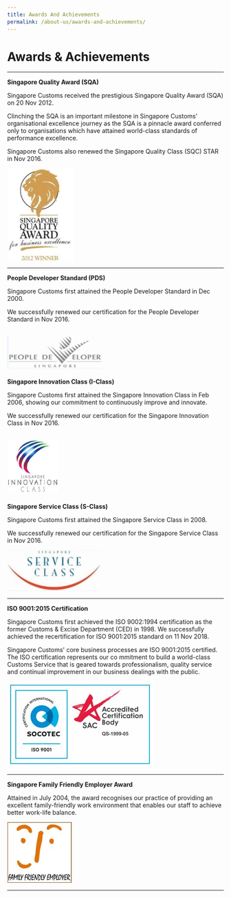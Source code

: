 ```yaml
---
title: Awards And Achievements
permalink: /about-us/awards-and-achievements/
---
```


# Awards & Achievements

---

**Singapore Quality Award (SQA)**

Singapore Customs received the prestigious Singapore Quality Award (SQA) on 20 Nov 2012.

Clinching the SQA is an important milestone in Singapore Customs' organisational excellence journey as the SQA is a pinnacle award conferred only to organisations which have attained world-class standards of performance excellence.

Singapore Customs also renewed the Singapore Quality Class (SQC) STAR in Nov 2016.

![SQA](/images/sqa.jpg) 

---

**People Developer Standard (PDS)**

Singapore Customs first attained the People Developer Standard in Dec 2000.

We successfully renewed our certification for the People Developer Standard in Nov 2016.

![PDS](/images/pds.jpg) 
---

**Singapore Innovation Class (I-Class)**

Singapore Customs first attained the Singapore Innovation Class in Feb 2006, showing our commitment to continuously improve and innovate.

We successfully renewed our certification for the Singapore Innovation Class in Nov 2016.

![SIC](/images/sic.gif) 
---

**Singapore Service Class (S-Class)**

Singapore Customs first attained the Singapore Service Class in 2008.

We successfully renewed our certification for the Singapore Service Class in Nov 2016.

![ssc](/images/ssc.jpg) 

---

**ISO 9001:2015 Certification**

Singapore Customs first achieved the ISO 9002:1994 certification as the former Customs & Excise Department (CED) in 1998. We successfully achieved the recertification for ISO 9001:2015 standard on 11 Nov 2018.

Singapore Customs' core business processes are ISO 9001:2015 certified. The ISO certification represents our co mmitment to build a world-class Customs Service that is geared towards professionalism, quality service and continual improvement in our business dealings with the public.

![ISO](/images/iso.jpg) 

---

**Singapore Family Friendly Employer Award**

Attained in July 2004, the award recognises our practice of providing an excellent family-friendly work environment that enables our staff to achieve better work-life balance.

![SFF](/images/sff.jpg) 

---


